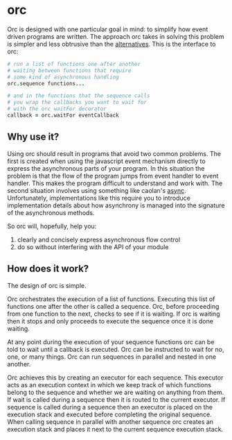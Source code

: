 # orc

Orc is designed with one particular goal in mind: to simplify how event driven
programs are written. The approach orc takes in solving this problem is simpler
and less obtrusive than the [alternatives](https://github.com/caolan/async).
This is the interface to orc:

```coffeescript
# run a list of functions one after another
# waiting between functions that require
# some kind of asynchronous handling
orc.sequence functions...

# and in the functions that the sequence calls
# you wrap the callbacks you want to wait for
# with the orc waitFor decorator
callback = orc.waitFor eventCallback
```

## Why use it?

Using orc should result in programs that avoid two common problems. The first
is created when using the javascript event mechanism directly to express the
asynchronous parts of your program. In this situation the problem is that the
flow of the program jumps from event handler to event handler. This makes the
program difficult to understand and work with. The second situation involves
using something like caolan's [async](https://github.com/caolan/async).
Unfortunately, implementations like this require you to introduce implementation
details about how asynchrony is managed into the signature of the asynchronous
methods.

So orc will, hopefully, help you:

1. clearly and concisely express asynchronous flow control
2. do so without interfering with the API of your module

## How does it work?

The design of orc is simple.

Orc orchestrates the execution of a list of functions. Executing this list of
functions one after the other is called a sequence. Orc, before proceeding from
one function to the next, checks to see if it is waiting.  If orc is waiting
then it stops and only proceeds to execute the sequence once it is done waiting.

At any point during the execution of your sequence functions orc can be told to
wait until a callback is executed. Orc can be instructed to wait for no, one,
or many things. Orc can run sequences in parallel and nested in one another.

Orc achieves this by creating an executor for each sequence. This executor acts
as an execution context in which we keep track of which functions belong to the
sequence and whether we are waiting on anything from them. If wait is called during
a sequence then it is routed to the current executor. If sequence is called
during a sequence then an executor is placed on the execution stack and executed
before completing the original sequence. When calling sequence in parallel with
another sequence orc creates an execution stack and places it next to the current
sequence execution stack.
